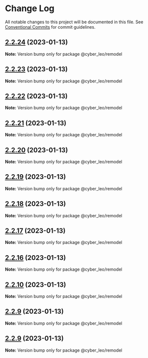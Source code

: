 # Change Log

All notable changes to this project will be documented in this file.
See [Conventional Commits](https://conventionalcommits.org) for commit guidelines.

## [2.2.24](https://github.com/leonunes-cyber/lerna-model/compare/@cyber_leo/remodel@2.2.23...@cyber_leo/remodel@2.2.24) (2023-01-13)

**Note:** Version bump only for package @cyber_leo/remodel





## [2.2.23](https://github.com/leonunes-cyber/lerna-model/compare/@cyber_leo/remodel@2.2.22...@cyber_leo/remodel@2.2.23) (2023-01-13)

**Note:** Version bump only for package @cyber_leo/remodel





## [2.2.22](https://github.com/leonunes-cyber/lerna-model/compare/@cyber_leo/remodel@2.2.21...@cyber_leo/remodel@2.2.22) (2023-01-13)

**Note:** Version bump only for package @cyber_leo/remodel





## [2.2.21](https://github.com/leonunes-cyber/lerna-model/compare/@cyber_leo/remodel@2.2.20...@cyber_leo/remodel@2.2.21) (2023-01-13)

**Note:** Version bump only for package @cyber_leo/remodel





## [2.2.20](https://github.com/leonunes-cyber/lerna-model/compare/@cyber_leo/remodel@2.2.19...@cyber_leo/remodel@2.2.20) (2023-01-13)

**Note:** Version bump only for package @cyber_leo/remodel





## [2.2.19](https://github.com/leonunes-cyber/lerna-model/compare/@cyber_leo/remodel@2.2.18...@cyber_leo/remodel@2.2.19) (2023-01-13)

**Note:** Version bump only for package @cyber_leo/remodel





## [2.2.18](https://github.com/leonunes-cyber/lerna-model/compare/@cyber_leo/remodel@2.2.17...@cyber_leo/remodel@2.2.18) (2023-01-13)

**Note:** Version bump only for package @cyber_leo/remodel





## [2.2.17](https://github.com/leonunes-cyber/lerna-model/compare/@cyber_leo/remodel@2.2.16...@cyber_leo/remodel@2.2.17) (2023-01-13)

**Note:** Version bump only for package @cyber_leo/remodel





## [2.2.16](https://github.com/leonunes-cyber/lerna-model/compare/@cyber_leo/remodel@2.2.8...@cyber_leo/remodel@2.2.16) (2023-01-13)

**Note:** Version bump only for package @cyber_leo/remodel





## [2.2.10](https://github.com/leonunes-cyber/lerna-model/compare/@cyber_leo/remodel@2.2.8...@cyber_leo/remodel@2.2.10) (2023-01-13)

**Note:** Version bump only for package @cyber_leo/remodel





## [2.2.9](https://github.com/leonunes-cyber/lerna-model/compare/@cyber_leo/remodel@2.2.8...@cyber_leo/remodel@2.2.9) (2023-01-13)

**Note:** Version bump only for package @cyber_leo/remodel





## [2.2.9](https://github.com/leonunes-cyber/lerna-model/compare/@cyber_leo/remodel@2.2.8...@cyber_leo/remodel@2.2.9) (2023-01-13)

**Note:** Version bump only for package @cyber_leo/remodel
